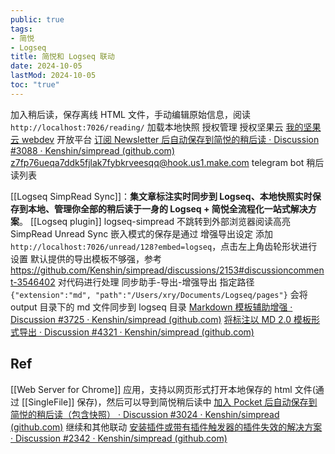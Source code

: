 ```yaml
---
public: true
tags:
- 简悦
- Logseq
title: 简悦和 Logseq 联动
date: 2024-10-05
lastMod: 2024-10-05
toc: "true"
---
```


加入稍后读，保存离线 HTML 文件，手动编辑原始信息，阅读
`http://localhost:7026/reading/` 加载本地快照
授权管理
授权坚果云 [我的坚果云 webdev](https://www.jianguoyun.com/#/safety)
开放平台
[订阅 Newsletter 后自动保存到简悦的稍后读 · Discussion #3088 · Kenshin/simpread (github.com)](https://github.com/Kenshin/simpread/discussions/3088)
z7fp76ueqa7ddk5fjlak7fybkrveesqq@hook.us1.make.com
telegram bot
稍后读列表

[[Logseq SimpRead Sync]]：**集文章标注实时同步到 Logseq、本地快照实时保存到本地、管理你全部的稍后读于一身的 Logseq + 简悦全流程化一站式解决方案**。
[[Logseq plugin]] logseq-simpread 不跳转到外部浏览器阅读高亮
SimpRead Unread Sync
嵌入模式的保存是通过 增强导出设定
添加 `http://localhost:7026/unread/128?embed=logseq`，点击左上角齿轮形状进行设置
默认提供的导出模板不够强，参考 https://github.com/Kenshin/simpread/discussions/2153#discussioncomment-3546402 对代码进行处理
同步助手-导出-增强导出
指定路径 `{"extension":"md", "path":"/Users/xry/Documents/Logseq/pages"}`
会将 output 目录下的 md 文件同步到 logseq 目录
[Markdown 模板辅助增强 · Discussion #3725 · Kenshin/simpread (github.com)](https://github.com/Kenshin/simpread/discussions/3725)
[将标注以 MD 2.0 模板形式导出 · Discussion #4321 · Kenshin/simpread (github.com)](https://github.com/Kenshin/simpread/discussions/4321)

## Ref
[[Web Server for Chrome]] 应用，支持以网页形式打开本地保存的 html 文件(通过 [[SingleFile]] 保存)，然后可以导到简悦稍后读中
[加入 Pocket 后自动保存到简悦的稍后读（包含快照） · Discussion #3024 · Kenshin/simpread (github.com)](https://github.com/Kenshin/simpread/discussions/3024) 继续和其他联动
[安装插件或带有插件触发器的插件失效的解决方案 · Discussion #2342 · Kenshin/simpread (github.com)](https://github.com/Kenshin/simpread/discussions/2342)